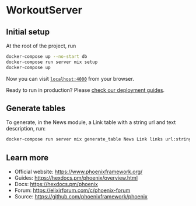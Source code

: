 # WorkoutServer

## Initial setup

At the root of the project, run

```bash
docker-compose up --no-start db
docker-compose run server mix setup
docker-compose up
```

Now you can visit [`localhost:4000`](http://localhost:4000) from your browser.

Ready to run in production? Please [check our deployment guides](https://hexdocs.pm/phoenix/deployment.html).

## Generate tables

To generate, in the News module, a Link table with a string url and text description, run:

```bash
docker-compose run server mix generate_table News Link links url:string description:text
```

## Learn more

- Official website: https://www.phoenixframework.org/
- Guides: https://hexdocs.pm/phoenix/overview.html
- Docs: https://hexdocs.pm/phoenix
- Forum: https://elixirforum.com/c/phoenix-forum
- Source: https://github.com/phoenixframework/phoenix
